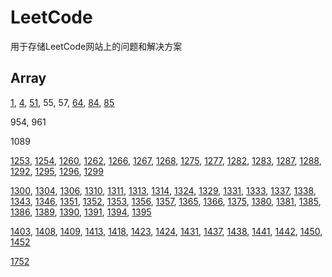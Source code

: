 # LeetCode

用于存储LeetCode网站上的问题和解决方案

## Array

[1](cpp/q0001.cpp), [4](cpp/q0004.cpp), [51](cpp/q0051.cpp), 55, 57, [64](cpp/q0064.cpp), [84](cpp/q0084.cpp), [85](cpp/q0085.cpp)

954, 961

1089

[1253](cpp/q1253.cpp), [1254](cpp/q1254.cpp), [1260](cpp/q1260.cpp), [1262](cpp/q1262.cpp), [1266](cpp/q1266.cpp), [1267](cpp/q1267.cpp), [1268](cpp/q1268.cpp), [1275](cpp/q1275.cpp), [1277](cpp/q1277.cpp), [1282](cpp/q1282.cpp), [1283](cpp/q1283.cpp), [1287](cpp/q1287.cpp), [1288](cpp/q1288.cpp), [1292](cpp/q1292.cpp), [1295](cpp/q1295.cpp), [1296](cpp/q1296.cpp), [1299](cpp/q1299.cpp)

[1300](cpp/q1300.cpp), [1304](cpp/q1304.cpp), [1306](cpp/q1306.cpp), [1310](cpp/q1310.cpp), [1311](cpp/q1311.cpp), [1313](cpp/q1313.cpp), [1314](cpp/q1314.cpp), [1324](cpp/q1324.cpp), [1329](cpp/q1329.cpp), [1331](cpp/q1331.cpp), [1333](cpp/q1333.cpp), [1337](cpp/q1337.cpp), [1338](cpp/q1338.cpp), [1343](cpp/q1343.cpp), [1346](cpp/q1346.cpp), [1351](cpp/q1351.cpp), [1352](cpp/q1352.cpp), [1353](cpp/q1353.cpp), [1356](cpp/q1356.cpp), [1357](cpp/q1357.cpp), [1365](cpp/q1365.cpp), [1366](cpp/q1366.cpp), [1375](cpp/q1375.cpp), [1380](cpp/q1380.cpp), [1381](cpp/q1381.cpp), [1385](cpp/q1385.cpp), [1386](cpp/q1386.cpp), [1389](cpp/q1389.cpp), [1390](cpp/q1390.cpp), [1391](cpp/q1391.cpp), [1394](cpp/q1394.cpp), [1395](cpp/q1395.cpp)

[1403](cpp/q1403.cpp), [1408](cpp/q1408.cpp), [1409](cpp/q1409.cpp), [1413](cpp/q1413.cpp), [1418](cpp/q1418.cpp), [1423](cpp/q1423.cpp), [1424](cpp/q1424.cpp), [1431](cpp/q1431.cpp), [1437](cpp/q1437.cpp), [1438](cpp/q1438.cpp), [1441](cpp/q1441.cpp), [1442](cpp/q1442.cpp), [1450](cpp/q1450.cpp), [1452](cpp/q1452.cpp)

[1752](cpp/q1752.cpp)